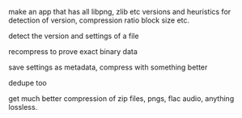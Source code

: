 make an app that has all libpng, zlib etc versions and
heuristics for detection of version, compression ratio
block size etc.

detect the version and settings of a file

recompress to prove exact binary data

save settings as metadata, compress with something better

dedupe too

get much better compression of zip files, pngs, flac audio,
anything lossless.
